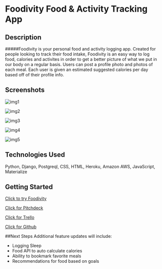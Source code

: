 # Foodivity Food & Activity Tracking App

## Description

#####Foodivity is your personal food and activity logging app. Created for people looking  to track their food intake, Foodivity is an easy way to log food, calories and activites in order to get a better picture of what we put in our body on a regular basis. Users can post a profile photo and photos of each meal. Each user is given an estimated suggested calories per day based off of their profile info.  

## Screenshots

[img1]:https://i.imgur.com/GAQnJAm.jpg
![img1]

[img2]:https://i.imgur.com/94dWRer.jpg
![img2]

[img3]:https://i.imgur.com/IluPE9f.jpg
![img3]

[img4]:https://i.imgur.com/4eJNwdo.jpg
![img4]

[img5]:https://i.imgur.com/h8LaoUi.jpg
![img5]


## Technologies Used
Python, Django, Postgreql, CSS, HTML, Heroku, Amazon AWS, JavaScript, Materialize 

## Getting Started
[Click to try Foodivity]: https://foodivity.herokuapp.com/
[Click to try Foodivity] 

[Click for Pitchdeck]: https://docs.google.com/presentation/d/144b0TG9-I7lBSYJDO5tDQmlq8K5yqnCdmhxTYlBaMGc/edit#slide=id.g25f6af9dd6_0_0
[Click for Pitchdeck]

[Click for Trello]: https://trello.com/b/CMhFaVEc/project-3-group-proj
[Click for Trello]

[Click for Github]:https://github.com/ccrisolo/Foodivity.git
[Click for Github]

##Next Steps
Additional feature updates will include:
- Logging Sleep
- Food API to auto calculate calories
- Ability to bookmark favorite meals
- Recommendations for food based on goals

	


